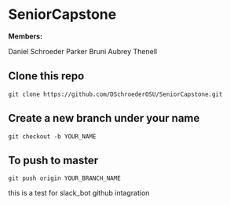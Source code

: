 # SeniorCapstone
**Members:**

Daniel Schroeder
Parker Bruni
Aubrey Thenell 

## Clone this repo
```git clone https://github.com/DSchroederOSU/SeniorCapstone.git```




## Create a new branch under your name
```git checkout -b YOUR_NAME```




## To push to master
```git push origin YOUR_BRANCH_NAME```


this is a test for slack_bot github intagration
